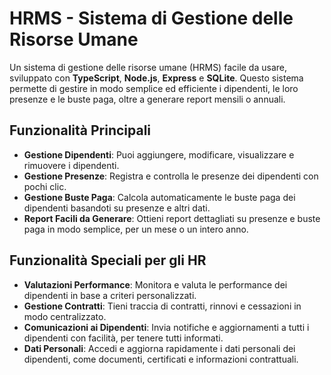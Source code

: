 # HRMS - Sistema di Gestione delle Risorse Umane

Un sistema di gestione delle risorse umane (HRMS) facile da usare, sviluppato con **TypeScript**, **Node.js**, **Express** e **SQLite**. Questo sistema permette di gestire in modo semplice ed efficiente i dipendenti, le loro presenze e le buste paga, oltre a generare report mensili o annuali.

## Funzionalità Principali

- **Gestione Dipendenti**: Puoi aggiungere, modificare, visualizzare e rimuovere i dipendenti.
- **Gestione Presenze**: Registra e controlla le presenze dei dipendenti con pochi clic.
- **Gestione Buste Paga**: Calcola automaticamente le buste paga dei dipendenti basandoti su presenze e altri dati.
- **Report Facili da Generare**: Ottieni report dettagliati su presenze e buste paga in modo semplice, per un mese o un intero anno.

## Funzionalità Speciali per gli HR

- **Valutazioni Performance**: Monitora e valuta le performance dei dipendenti in base a criteri personalizzati.
- **Gestione Contratti**: Tieni traccia di contratti, rinnovi e cessazioni in modo centralizzato.
- **Comunicazioni ai Dipendenti**: Invia notifiche e aggiornamenti a tutti i dipendenti con facilità, per tenere tutti informati.
- **Dati Personali**: Accedi e aggiorna rapidamente i dati personali dei dipendenti, come documenti, certificati e informazioni contrattuali.
